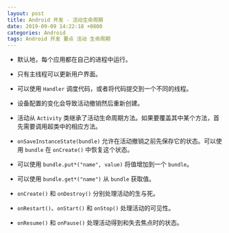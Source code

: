 ```yaml
---
layout: post
title: Android 开发 - 活动生命周期
date: 2019-09-09 14:22:18 +0800
categories: Android
tags: Android 开发 要点 活动 生命周期
---
```

- 默认地，每个应用都在自己的进程中运行。

- 只有主线程可以更新用户界面。

- 可以使用 `Handler` 调度代码，或者将代码提交到一个不同的线程。

- 设备配置的变化会导致活动撤销然后重新创建。

- 活动从 `Activity` 类继承了活动生命周期方法。如果要覆盖其中某个方法，首先需要调用超类中的相应方法。

-  `onSaveInstanceState(bundle)` 允许在活动撤销之前先保存它的状态。可以使用 `bundle` 在 `onCreate()` 中恢复这个状态。

- 可以使用 `bundle.put*("name", value)` 将值增加到一个 `bundle`。

- 可以使用 `bundle.get*("name")` 从 `bundle` 获取值。

- `onCreate()` 和 `onDestroy()` 分别处理活动的生与死。

- `onRestart()`、`onStart()` 和 `onStop()` 处理活动的可见性。

- `onResume()` 和 `onPause()` 处理活动得到和失去焦点时的状态。